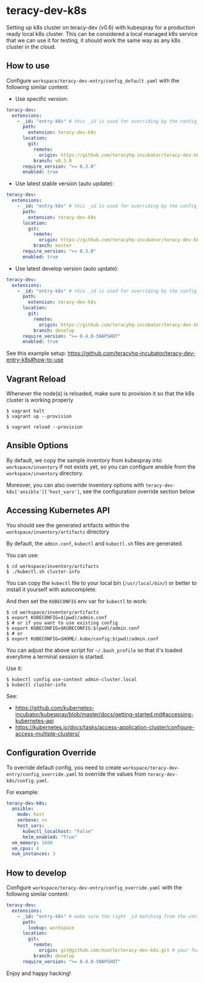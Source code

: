 # teracy-dev-k8s

Setting up k8s cluster on teracy-dev (v0.6) with kubespray for a production ready local k8s cluster.
This can be considered a local managed k8s service that we can use it for testing, it should work
the same way as any k8s cluster in the cloud.


## How to use

Configure `workspace/teracy-dev-entry/config_default.yaml` with the following similar content:

- Use specific version:

```yaml
teracy-dev:
  extensions:
    - _id: "entry-k8s" # this _id is used for overriding by the config_override.yaml file
      path:
        extension: teracy-dev-k8s
      location:
        git:
          remote:
            origin: https://github.com/teracyhq-incubator/teracy-dev-k8s.git
          branch: v0.3.0
      require_version: ">= 0.3.0"
      enabled: true
```

- Use latest stable version (auto update):

```yaml
teracy-dev:
  extensions:
    - _id: "entry-k8s" # this _id is used for overriding by the config_override.yaml file
      path:
        extension: teracy-dev-k8s
      location:
        git:
          remote:
            origin: https://github.com/teracyhq-incubator/teracy-dev-k8s.git
          branch: master
      require_version: ">= 0.3.0"
      enabled: true
```


- Use latest develop version (auto update):

```yaml
teracy-dev:
  extensions:
    - _id: "entry-k8s" # this _id is used for overriding by the config_override.yaml file
      path:
        extension: teracy-dev-k8s
      location:
        git:
          remote:
            origin: https://github.com/teracyhq-incubator/teracy-dev-k8s.git
          branch: develop
      require_version: ">= 0.4.0-SNAPSHOT"
      enabled: true
```


See this example setup: https://github.com/teracyhq-incubator/teracy-dev-entry-k8s#how-to-use

## Vagrant Reload

Whenever the node(s) is reloaded, make sure to provision it so that the k8s cluster is working properly

```
$ vagrant halt
$ vagrant up --provision
```

```
$ vagrant reload --provision
```


## Ansible Options

By default, we copy the sample inventory from kubespray into `workspace/inventory` if not exists yet,
so you can configure ansible from the `workspace/inventory` directory.

Moreover, you can also override inventory options with `teracy-dev-k8s['ansible']['host_vars']`,
see the configuration override section below


## Accessing Kubernetes API

You should see the generated artifacts within the `workspace/inventory/artifacts` directory

By default, the `admin.conf`, `kubectl` and `kubectl.sh` files are generated.

You can use:

```
$ cd workspace/inventory/artifacts
$ ./kubectl.sh cluster-info
```

You can copy the `kubectl` file to your local bin (`/usr/local/bin/`) or better to install it
yourself with autocomplete.


And then set the `KUBECONFIG` env var for `kubectl` to work:

```
$ cd workspace/inventory/artifacts
$ export KUBECONFIG=$(pwd)/admin.conf
$ # or if you want to use existing config
$ export KUBECONFIG=$KUBECONFIG:$(pwd)/admin.conf
$ # or
$ export KUBECONFIG=$HOME/.kube/config:$(pwd)/admin.conf
```

You can adjust the above script for `~/.bash_profile` so that it's loaded everytime a terminal session is started.

Use it:

```
$ kubectl config use-context admin-cluster.local
$ kubectl cluster-info
```

See:
- https://github.com/kubernetes-incubator/kubespray/blob/master/docs/getting-started.md#accessing-kubernetes-api
- https://kubernetes.io/docs/tasks/access-application-cluster/configure-access-multiple-clusters/

## Configuration Override

To override default config, you need to create `workspace/teracy-dev-entry/config_override.yaml` to
override the values from `teracy-dev-k8s/config.yaml`.

For example:

```yaml
teracy-dev-k8s:
  ansible:
    mode: host
    verbose: vv
    host_vars:
      kubectl_localhost: "False"
      helm_enabled: "True"
  vm_memory: 1600
  vm_cpus: 4
  num_instances: 3
```


## How to develop

Configure `workspace/teracy-dev-entry/config_override.yaml` with the following similar content:


```yaml
teracy-dev:
  extensions:
    - _id: "entry-k8s" # make sure the right _id matching from the config_default.yaml file
      path:
        lookup: workspace
      location:
        git:
          remote:
            origin: git@github.com:hoatle/teracy-dev-k8s.git # your forked repo
          branch: develop
      require_version: ">= 0.4.0-SNAPSHOT"
```


Enjoy and happy hacking!
